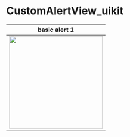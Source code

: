 # CustomAlertView_uikit

| basic alert 1 | 
|:--:| 
| <img src="https://github.com/ozancck/CustomAlertView_uikit/assets/77584235/8c195e7f-061f-49f2-8a24-602d649a1009" width="250"/> |
